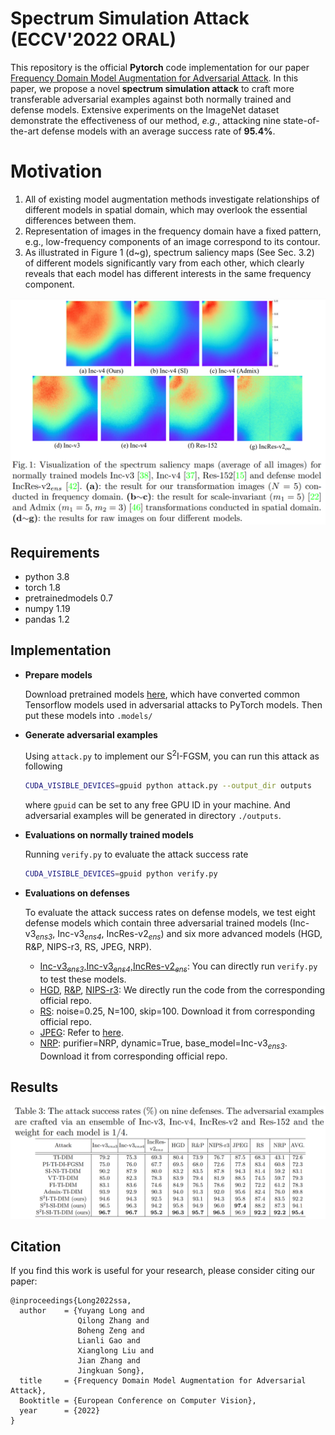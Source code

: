 # Spectrum Simulation Attack (ECCV'2022 ORAL)

This repository is the official **Pytorch** code  implementation for our paper [Frequency Domain Model Augmentation for Adversarial Attack](https://arxiv.org/abs/2207.05382). In this paper, we propose a novel **spectrum simulation attack** to craft more transferable adversarial examples against both normally trained and defense models. Extensive experiments on the ImageNet dataset demonstrate the effectiveness of our method, *e.g.*, attacking nine state-of-the-art defense models with an average success rate of **95.4%**.

# Motivation
1. All of existing model augmentation methods investigate relationships of different models in spatial domain, which may overlook the essential differences between them. 
2. Representation of images in the frequency domain have a fixed pattern, e.g., low-frequency components of an image correspond to its contour. 
3. As illustrated in Figure 1 (d~g), spectrum saliency maps (See Sec. 3.2) of different models significantly vary from each other, which clearly reveals that each model has different interests in the same frequency component. 

![image-20220712192323395](./readme_img/fre.png)

## Requirements

- python 3.8
- torch 1.8
- pretrainedmodels 0.7
- numpy 1.19
- pandas 1.2


## Implementation

- **Prepare models**

  Download pretrained models [here](https://github.com/ylhz/tf_to_pytorch_model), which have converted common Tensorflow models used in adversarial attacks to PyTorch models. Then put these models into `.models/`

- **Generate adversarial examples**

  Using `attack.py` to implement our S<sup>2</sup>I-FGSM,  you can run this attack as following
  
  ```bash
  CUDA_VISIBLE_DEVICES=gpuid python attack.py --output_dir outputs
  ```
  where `gpuid` can be set to any free GPU ID in your machine. And adversarial examples will be generated in directory `./outputs`.
  
- **Evaluations on normally trained models**

  Running `verify.py` to evaluate the attack  success rate

  ```bash
  CUDA_VISIBLE_DEVICES=gpuid python verify.py
  ```

- **Evaluations on defenses**

    To evaluate the attack success rates on defense models, we test eight defense models which contain three adversarial trained models (Inc-v3<sub>*ens3*</sub>, Inc-v3<sub>*ens4*</sub>, IncRes-v2<sub>*ens*</sub>) and six more advanced models (HGD, R&P, NIPS-r3, RS, JPEG, NRP).

    - [Inc-v3<sub>*ens3*</sub>,Inc-v3<sub>*ens4*</sub>,IncRes-v2<sub>*ens*</sub>](https://github.com/ylhz/tf_to_pytorch_model):  You can directly run `verify.py` to test these models.
    - [HGD](https://github.com/lfz/Guided-Denoise), [R&P](https://github.com/cihangxie/NIPS2017_adv_challenge_defense), [NIPS-r3](https://github.com/anlthms/nips-2017/tree/master/mmd): We directly run the code from the corresponding official repo.
    - [RS](https://github.com/locuslab/smoothing): noise=0.25, N=100, skip=100. Download it from corresponding official repo.
    - [JPEG](https://github.com/JHL-HUST/VT/blob/main/third_party/jpeg.py): Refer to [here](https://github.com/JHL-HUST/VT/blob/main/third_party/jpeg.py).
    - [NRP](https://github.com/Muzammal-Naseer/NRP): purifier=NRP, dynamic=True, base_model=Inc-v3<sub>*ens3*</sub>. Download it from corresponding official repo.

## Results





![image-20220712192349277](./readme_img/normal.png)

## Citation

If you find this work is useful for your research, please consider citing our paper:
```
@inproceedings{Long2022ssa,
  author    = {Yuyang Long and 
               Qilong Zhang and 
               Boheng Zeng and
               Lianli Gao and 
               Xianglong Liu and 
               Jian Zhang and 
               Jingkuan Song},
  title     = {Frequency Domain Model Augmentation for Adversarial Attack},
  Booktitle = {European Conference on Computer Vision},
  year      = {2022}
}
```

